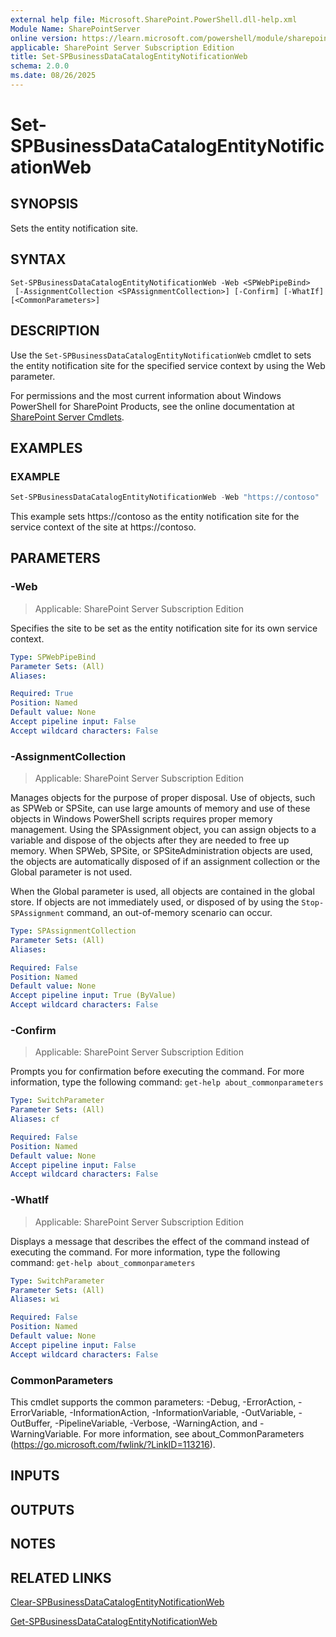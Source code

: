 ```yaml
---
external help file: Microsoft.SharePoint.PowerShell.dll-help.xml
Module Name: SharePointServer
online version: https://learn.microsoft.com/powershell/module/sharepoint-server/set-spbusinessdatacatalogentitynotificationweb
applicable: SharePoint Server Subscription Edition
title: Set-SPBusinessDataCatalogEntityNotificationWeb
schema: 2.0.0
ms.date: 08/26/2025
---
```


# Set-SPBusinessDataCatalogEntityNotificationWeb

## SYNOPSIS
Sets the entity notification site.

## SYNTAX

```
Set-SPBusinessDataCatalogEntityNotificationWeb -Web <SPWebPipeBind>
 [-AssignmentCollection <SPAssignmentCollection>] [-Confirm] [-WhatIf] [<CommonParameters>]
```

## DESCRIPTION
Use the `Set-SPBusinessDataCatalogEntityNotificationWeb` cmdlet to sets the entity notification site for the specified service context by using the Web parameter.

For permissions and the most current information about Windows PowerShell for SharePoint Products, see the online documentation at [SharePoint Server Cmdlets](https://learn.microsoft.com/powershell/sharepoint/sharepoint-server/sharepoint-server-cmdlets).

## EXAMPLES

### EXAMPLE
```powershell
Set-SPBusinessDataCatalogEntityNotificationWeb -Web "https://contoso"
```

This example sets https://contoso as the entity notification site for the service context of the site at https://contoso.

## PARAMETERS

### -Web

> Applicable: SharePoint Server Subscription Edition

Specifies the site to be set as the entity notification site for its own service context.

```yaml
Type: SPWebPipeBind
Parameter Sets: (All)
Aliases:

Required: True
Position: Named
Default value: None
Accept pipeline input: False
Accept wildcard characters: False
```

### -AssignmentCollection

> Applicable: SharePoint Server Subscription Edition

Manages objects for the purpose of proper disposal.
Use of objects, such as SPWeb or SPSite, can use large amounts of memory and use of these objects in Windows PowerShell scripts requires proper memory management.
Using the SPAssignment object, you can assign objects to a variable and dispose of the objects after they are needed to free up memory.
When SPWeb, SPSite, or SPSiteAdministration objects are used, the objects are automatically disposed of if an assignment collection or the Global parameter is not used.

When the Global parameter is used, all objects are contained in the global store.
If objects are not immediately used, or disposed of by using the `Stop-SPAssignment` command, an out-of-memory scenario can occur.

```yaml
Type: SPAssignmentCollection
Parameter Sets: (All)
Aliases:

Required: False
Position: Named
Default value: None
Accept pipeline input: True (ByValue)
Accept wildcard characters: False
```

### -Confirm

> Applicable: SharePoint Server Subscription Edition

Prompts you for confirmation before executing the command.
For more information, type the following command: `get-help about_commonparameters`

```yaml
Type: SwitchParameter
Parameter Sets: (All)
Aliases: cf

Required: False
Position: Named
Default value: None
Accept pipeline input: False
Accept wildcard characters: False
```

### -WhatIf

> Applicable: SharePoint Server Subscription Edition

Displays a message that describes the effect of the command instead of executing the command.
For more information, type the following command: `get-help about_commonparameters`

```yaml
Type: SwitchParameter
Parameter Sets: (All)
Aliases: wi

Required: False
Position: Named
Default value: None
Accept pipeline input: False
Accept wildcard characters: False
```

### CommonParameters
This cmdlet supports the common parameters: -Debug, -ErrorAction, -ErrorVariable, -InformationAction, -InformationVariable, -OutVariable, -OutBuffer, -PipelineVariable, -Verbose, -WarningAction, and -WarningVariable. For more information, see about_CommonParameters (https://go.microsoft.com/fwlink/?LinkID=113216).

## INPUTS

## OUTPUTS

## NOTES

## RELATED LINKS

[Clear-SPBusinessDataCatalogEntityNotificationWeb](Clear-SPBusinessDataCatalogEntityNotificationWeb.md)

[Get-SPBusinessDataCatalogEntityNotificationWeb](Get-SPBusinessDataCatalogEntityNotificationWeb.md)
